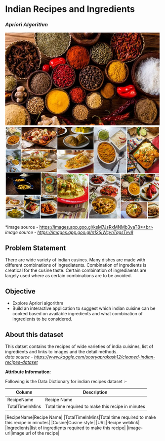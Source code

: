 # **Indian Recipes and Ingredients**
### *Apriori Algorithm*

<img src="https://github.com/sanketpadwal/GCDAI_INSAID_JAN20/blob/main/Algorithms/Apriori/spice_625x350_51471090241.jpg?raw=true" width="500" height="300" /><img src="https://github.com/sanketpadwal/GCDAI_INSAID_JAN20/blob/main/Algorithms/Apriori/assortment-indian-cusine-collage-traditional-foods-arranged-as-cuisine-214330276.jpg?raw=true" width="500" height="300" />


*image source - https://images.app.goo.gl/ksM7JsRxMNMb3yaT8*<br>
*image source - https://images.app.goo.gl/n12SjWcynTqqsTvv8*


## Problem Statement
There are wide variety of indian cusines. Many dishes are made with different combinations of ingrediatents. Combination of ingredients is creatical for the cusine taste. Certain combination of ingrediaents are largely used where as certain combinations are to be avoided.   


## Objective
 - Explore Apriori algorithm
 - Build an interactive application to suggest which indian cuisine can be cooked based on available ingredients and what combination of ingredients to be considered.


## About this dataset
This datset contains the recipes of wide varieties of india cuisines, list of ingredients and links to images and the detail methods.<br>
*data source - https://www.kaggle.com/sooryaprakash12/cleaned-indian-recipes-dataset*

**Attribute Information:**

Following is the Data Dictionary for indian recipes dataset :- <br>

| Column  | Description |
| ------------- | ------------- |
| RecipeName  | Recipe Name  |
| TotalTimeInMins  | Total time required to make this recipe in minutes  |

|RecipeName|Recipe Name|
|TotalTimeInMins|Total time required to make this recipe in minutes|
|Cusine|Cusine style|
|URL|Recipe weblink|
|Ingredients|list of ingredients required to make this recipe|
|image-url|image url of the recipe|

